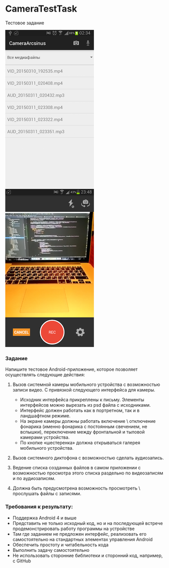 # CameraTestTask
Тестовое задание

![Screenshot](https://raw.githubusercontent.com/vylgin/CameraTestTask/master/Screenshot/Screenshot_2015-03-11-02-34-30.png)
&nbsp;
![Screenshot](https://raw.githubusercontent.com/vylgin/CameraTestTask/master/Screenshot/Screenshot_2015-03-09-23-48-05.png)

### Задание

Напишите тестовое Android-приложение, которое позволяет осуществлять следующие действия:

1. Вызов системной камеры мобильного устройства с возможностью записи видео. С привязкой следующего интерфейса для камеры.
  
	* Исходник интерфейса прикреплены к письму. Элементы интерфейсов можно вырезать из psd файла с исходниками. 
	* Интерфейс должен работать как в портретном, так и в ландшафтном режиме.
	* На экране камеры должны работать включение \ отключение фонарика (именно фонарика с постоянным свечением, не вспышки), переключение между фронтальной и тыловой камерами устройства.
	* По кнопке «шестеренка» должна открываться галерея мобильного устройства.
  
2. Вызов системного диктофона с возможностью сделать аудиозапись. 

3. Ведение списка созданных файлов в самом приложении с возможностью просмотра  этого списка раздельно по видеозаписям и по аудиозаписям. 

4. Должна быть предусмотрена возможность просмотреть \ прослушать файлы с записями.

### Требования к результату:

* Поддержка Android 4 и выше
* Представить не только исходный код, но и на последующей встрече продемонстрировать работу программы на устройстве
* Там где заданием не предложен интерфейс, реализовать его самостоятельно на стандартных элементах управления Android
* Обеспечить простоту и читабельность кода
* Выполнить задачу самостоятельно
* Не использовать сторонние библиотеки и сторонний код, например, с GitHub

